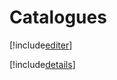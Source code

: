 # Catalogues

[!include[editer](catalogues.editer.autogen.md)]

[!include[details](catalogues.details.autogen.md)]

























































